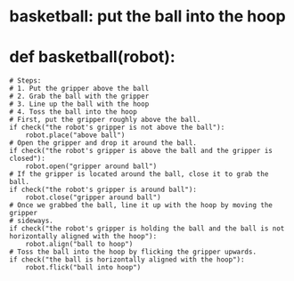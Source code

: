 # basketball: put the ball into the hoop
# def basketball(robot):
    # Steps:
    # 1. Put the gripper above the ball
    # 2. Grab the ball with the gripper
    # 3. Line up the ball with the hoop
    # 4. Toss the ball into the hoop
    # First, put the gripper roughly above the ball.
    if check("the robot's gripper is not above the ball"):
        robot.place("above ball")
    # Open the gripper and drop it around the ball.
    if check("the robot's gripper is above the ball and the gripper is closed"):
        robot.open("gripper around ball")
    # If the gripper is located around the ball, close it to grab the ball.
    if check("the robot's gripper is around ball"):
        robot.close("gripper around ball")
    # Once we grabbed the ball, line it up with the hoop by moving the gripper
    # sideways.
    if check("the robot's gripper is holding the ball and the ball is not horizontally aligned with the hoop"):
        robot.align("ball to hoop")
    # Toss the ball into the hoop by flicking the gripper upwards.
    if check("the ball is horizontally aligned with the hoop"):
        robot.flick("ball into hoop")